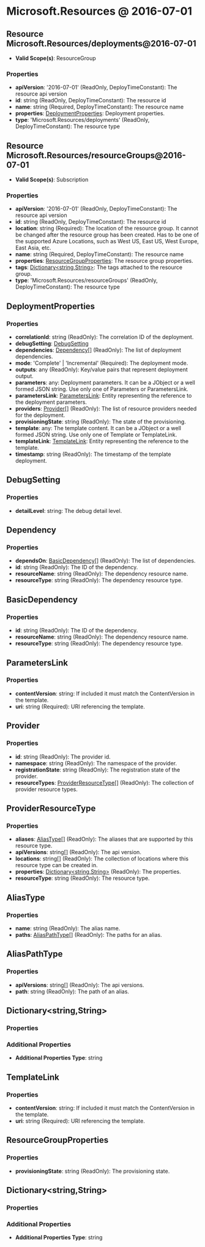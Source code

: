 # Microsoft.Resources @ 2016-07-01

## Resource Microsoft.Resources/deployments@2016-07-01
* **Valid Scope(s)**: ResourceGroup
### Properties
* **apiVersion**: '2016-07-01' (ReadOnly, DeployTimeConstant): The resource api version
* **id**: string (ReadOnly, DeployTimeConstant): The resource id
* **name**: string (Required, DeployTimeConstant): The resource name
* **properties**: [DeploymentProperties](#deploymentproperties): Deployment properties.
* **type**: 'Microsoft.Resources/deployments' (ReadOnly, DeployTimeConstant): The resource type

## Resource Microsoft.Resources/resourceGroups@2016-07-01
* **Valid Scope(s)**: Subscription
### Properties
* **apiVersion**: '2016-07-01' (ReadOnly, DeployTimeConstant): The resource api version
* **id**: string (ReadOnly, DeployTimeConstant): The resource id
* **location**: string (Required): The location of the resource group. It cannot be changed after the resource group has been created. Has to be one of the supported Azure Locations, such as West US, East US, West Europe, East Asia, etc.
* **name**: string (Required, DeployTimeConstant): The resource name
* **properties**: [ResourceGroupProperties](#resourcegroupproperties): The resource group properties.
* **tags**: [Dictionary<string,String>](#dictionarystringstring): The tags attached to the resource group.
* **type**: 'Microsoft.Resources/resourceGroups' (ReadOnly, DeployTimeConstant): The resource type

## DeploymentProperties
### Properties
* **correlationId**: string (ReadOnly): The correlation ID of the deployment.
* **debugSetting**: [DebugSetting](#debugsetting)
* **dependencies**: [Dependency](#dependency)[] (ReadOnly): The list of deployment dependencies.
* **mode**: 'Complete' | 'Incremental' (Required): The deployment mode.
* **outputs**: any (ReadOnly): Key/value pairs that represent deployment output.
* **parameters**: any: Deployment parameters. It can be a JObject or a well formed JSON string. Use only one of Parameters or ParametersLink.
* **parametersLink**: [ParametersLink](#parameterslink): Entity representing the reference to the deployment parameters.
* **providers**: [Provider](#provider)[] (ReadOnly): The list of resource providers needed for the deployment.
* **provisioningState**: string (ReadOnly): The state of the provisioning.
* **template**: any: The template content. It can be a JObject or a well formed JSON string. Use only one of Template or TemplateLink.
* **templateLink**: [TemplateLink](#templatelink): Entity representing the reference to the template.
* **timestamp**: string (ReadOnly): The timestamp of the template deployment.

## DebugSetting
### Properties
* **detailLevel**: string: The debug detail level.

## Dependency
### Properties
* **dependsOn**: [BasicDependency](#basicdependency)[] (ReadOnly): The list of dependencies.
* **id**: string (ReadOnly): The ID of the dependency.
* **resourceName**: string (ReadOnly): The dependency resource name.
* **resourceType**: string (ReadOnly): The dependency resource type.

## BasicDependency
### Properties
* **id**: string (ReadOnly): The ID of the dependency.
* **resourceName**: string (ReadOnly): The dependency resource name.
* **resourceType**: string (ReadOnly): The dependency resource type.

## ParametersLink
### Properties
* **contentVersion**: string: If included it must match the ContentVersion in the template.
* **uri**: string (Required): URI referencing the template.

## Provider
### Properties
* **id**: string (ReadOnly): The provider id.
* **namespace**: string (ReadOnly): The namespace of the provider.
* **registrationState**: string (ReadOnly): The registration state of the provider.
* **resourceTypes**: [ProviderResourceType](#providerresourcetype)[] (ReadOnly): The collection of provider resource types.

## ProviderResourceType
### Properties
* **aliases**: [AliasType](#aliastype)[] (ReadOnly): The aliases that are supported by this resource type.
* **apiVersions**: string[] (ReadOnly): The api version.
* **locations**: string[] (ReadOnly): The collection of locations where this resource type can be created in.
* **properties**: [Dictionary<string,String>](#dictionarystringstring) (ReadOnly): The properties.
* **resourceType**: string (ReadOnly): The resource type.

## AliasType
### Properties
* **name**: string (ReadOnly): The alias name.
* **paths**: [AliasPathType](#aliaspathtype)[] (ReadOnly): The paths for an alias.

## AliasPathType
### Properties
* **apiVersions**: string[] (ReadOnly): The api versions.
* **path**: string (ReadOnly): The path of an alias.

## Dictionary<string,String>
### Properties
### Additional Properties
* **Additional Properties Type**: string

## TemplateLink
### Properties
* **contentVersion**: string: If included it must match the ContentVersion in the template.
* **uri**: string (Required): URI referencing the template.

## ResourceGroupProperties
### Properties
* **provisioningState**: string (ReadOnly): The provisioning state.

## Dictionary<string,String>
### Properties
### Additional Properties
* **Additional Properties Type**: string

